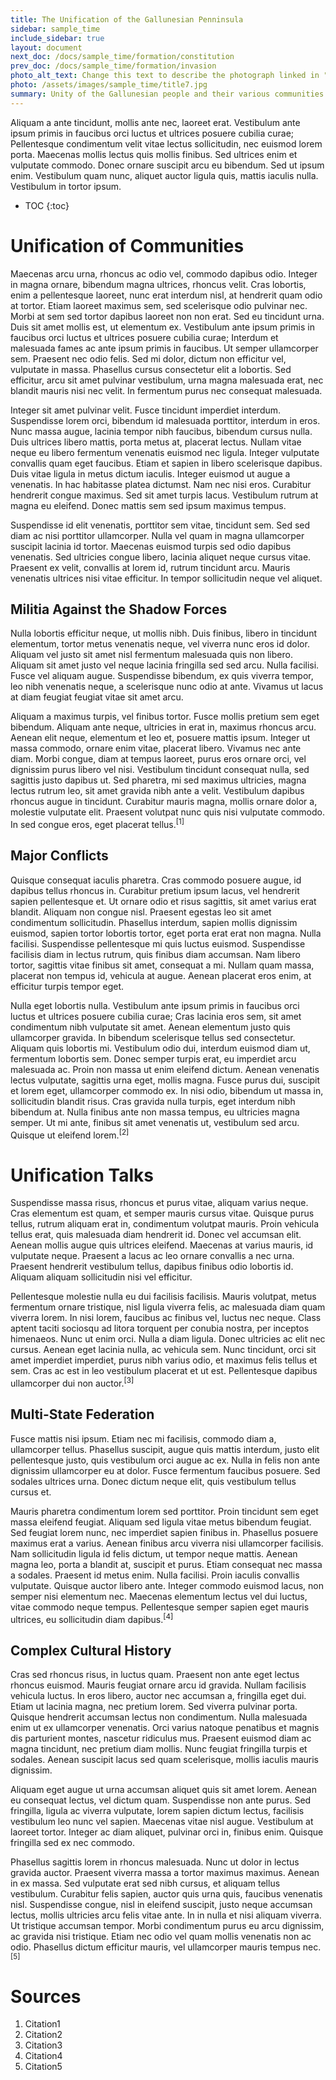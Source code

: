 ```yaml
---
title: The Unification of the Gallunesian Penninsula
sidebar: sample_time
include_sidebar: true
layout: document
next_doc: /docs/sample_time/formation/constitution
prev_doc: /docs/sample_time/formation/invasion
photo_alt_text: Change this text to describe the photograph linked in "photo".
photo: /assets/images/sample_time/title7.jpg
summary: Unity of the Gallunesian people and their various communities.
---
```


Aliquam a ante tincidunt, mollis ante nec, laoreet erat. Vestibulum ante ipsum primis in faucibus orci luctus et ultrices posuere cubilia curae; Pellentesque condimentum velit vitae lectus sollicitudin, nec euismod lorem porta. Maecenas mollis lectus quis mollis finibus. Sed ultrices enim et vulputate commodo. Donec ornare suscipit arcu eu bibendum. Sed ut ipsum enim. Vestibulum quam nunc, aliquet auctor ligula quis, mattis iaculis nulla. Vestibulum in tortor ipsum. 

* TOC
{:toc}

# Unification of Communities

Maecenas arcu urna, rhoncus ac odio vel, commodo dapibus odio. Integer in magna ornare, bibendum magna ultrices, rhoncus velit. Cras lobortis, enim a pellentesque laoreet, nunc erat interdum nisl, at hendrerit quam odio at tortor. Etiam laoreet maximus sem, sed scelerisque odio pulvinar nec. Morbi at sem sed tortor dapibus laoreet non non erat. Sed eu tincidunt urna. Duis sit amet mollis est, ut elementum ex. Vestibulum ante ipsum primis in faucibus orci luctus et ultrices posuere cubilia curae; Interdum et malesuada fames ac ante ipsum primis in faucibus. Ut semper ullamcorper sem. Praesent nec odio felis. Sed mi dolor, dictum non efficitur vel, vulputate in massa. Phasellus cursus consectetur elit a lobortis. Sed efficitur, arcu sit amet pulvinar vestibulum, urna magna malesuada erat, nec blandit mauris nisi nec velit. In fermentum purus nec consequat malesuada.

Integer sit amet pulvinar velit. Fusce tincidunt imperdiet interdum. Suspendisse lorem orci, bibendum id malesuada porttitor, interdum in eros. Nunc massa augue, lacinia tempor nibh faucibus, bibendum cursus nulla. Duis ultrices libero mattis, porta metus at, placerat lectus. Nullam vitae neque eu libero fermentum venenatis euismod nec ligula. Integer vulputate convallis quam eget faucibus. Etiam et sapien in libero scelerisque dapibus. Duis vitae ligula in metus dictum iaculis. Integer euismod ut augue a venenatis. In hac habitasse platea dictumst. Nam nec nisi eros. Curabitur hendrerit congue maximus. Sed sit amet turpis lacus. Vestibulum rutrum at magna eu eleifend. Donec mattis sem sed ipsum maximus tempus.

Suspendisse id elit venenatis, porttitor sem vitae, tincidunt sem. Sed sed diam ac nisi porttitor ullamcorper. Nulla vel quam in magna ullamcorper suscipit lacinia id tortor. Maecenas euismod turpis sed odio dapibus venenatis. Sed ultricies congue libero, lacinia aliquet neque cursus vitae. Praesent ex velit, convallis at lorem id, rutrum tincidunt arcu. Mauris venenatis ultrices nisi vitae efficitur. In tempor sollicitudin neque vel aliquet.

## Militia Against the Shadow Forces

Nulla lobortis efficitur neque, ut mollis nibh. Duis finibus, libero in tincidunt elementum, tortor metus venenatis neque, vel viverra nunc eros id dolor. Aliquam vel justo sit amet nisl fermentum malesuada quis non libero. Aliquam sit amet justo vel neque lacinia fringilla sed sed arcu. Nulla facilisi. Fusce vel aliquam augue. Suspendisse bibendum, ex quis viverra tempor, leo nibh venenatis neque, a scelerisque nunc odio at ante. Vivamus ut lacus at diam feugiat feugiat vitae sit amet arcu.

Aliquam a maximus turpis, vel finibus tortor. Fusce mollis pretium sem eget bibendum. Aliquam ante neque, ultricies in erat in, maximus rhoncus arcu. Aenean elit neque, elementum et leo et, posuere mattis ipsum. Integer ut massa commodo, ornare enim vitae, placerat libero. Vivamus nec ante diam. Morbi congue, diam at tempus laoreet, purus eros ornare orci, vel dignissim purus libero vel nisi. Vestibulum tincidunt consequat nulla, sed sagittis justo dapibus ut. Sed pharetra, mi sed maximus ultricies, magna lectus rutrum leo, sit amet gravida nibh ante a velit. Vestibulum dapibus rhoncus augue in tincidunt. Curabitur mauris magna, mollis ornare dolor a, molestie vulputate elit. Praesent volutpat nunc quis nisi vulputate commodo. In sed congue eros, eget placerat tellus.<sup>[1]</sup>

## Major Conflicts

Quisque consequat iaculis pharetra. Cras commodo posuere augue, id dapibus tellus rhoncus in. Curabitur pretium ipsum lacus, vel hendrerit sapien pellentesque et. Ut ornare odio et risus sagittis, sit amet varius erat blandit. Aliquam non congue nisl. Praesent egestas leo sit amet condimentum sollicitudin. Phasellus interdum, sapien mollis dignissim euismod, sapien tortor lobortis tortor, eget porta erat erat non magna. Nulla facilisi. Suspendisse pellentesque mi quis luctus euismod. Suspendisse facilisis diam in lectus rutrum, quis finibus diam accumsan. Nam libero tortor, sagittis vitae finibus sit amet, consequat a mi. Nullam quam massa, placerat non tempus id, vehicula at augue. Aenean placerat eros enim, at efficitur turpis tempor eget.

Nulla eget lobortis nulla. Vestibulum ante ipsum primis in faucibus orci luctus et ultrices posuere cubilia curae; Cras lacinia eros sem, sit amet condimentum nibh vulputate sit amet. Aenean elementum justo quis ullamcorper gravida. In bibendum scelerisque tellus sed consectetur. Aliquam quis lobortis mi. Vestibulum odio dui, interdum euismod diam ut, fermentum lobortis sem. Donec semper turpis erat, eu imperdiet arcu malesuada ac. Proin non massa ut enim eleifend dictum. Aenean venenatis lectus vulputate, sagittis urna eget, mollis magna. Fusce purus dui, suscipit et lorem eget, ullamcorper commodo ex. In nisi odio, bibendum ut massa in, sollicitudin blandit risus. Cras gravida nulla turpis, eget interdum nibh bibendum at. Nulla finibus ante non massa tempus, eu ultricies magna semper. Ut mi ante, finibus sit amet venenatis ut, vestibulum sed arcu. Quisque ut eleifend lorem.<sup>[2]</sup>

# Unification Talks

Suspendisse massa risus, rhoncus et purus vitae, aliquam varius neque. Cras elementum est quam, et semper mauris cursus vitae. Quisque purus tellus, rutrum aliquam erat in, condimentum volutpat mauris. Proin vehicula tellus erat, quis malesuada diam hendrerit id. Donec vel accumsan elit. Aenean mollis augue quis ultrices eleifend. Maecenas at varius mauris, id vulputate neque. Praesent a lacus ac leo ornare convallis a nec urna. Praesent hendrerit vestibulum tellus, dapibus finibus odio lobortis id. Aliquam aliquam sollicitudin nisi vel efficitur.

Pellentesque molestie nulla eu dui facilisis facilisis. Mauris volutpat, metus fermentum ornare tristique, nisl ligula viverra felis, ac malesuada diam quam viverra lorem. In nisi lorem, faucibus ac finibus vel, luctus nec neque. Class aptent taciti sociosqu ad litora torquent per conubia nostra, per inceptos himenaeos. Nunc ut enim orci. Nulla a diam ligula. Donec ultricies ac elit nec cursus. Aenean eget lacinia nulla, ac vehicula sem. Nunc tincidunt, orci sit amet imperdiet imperdiet, purus nibh varius odio, et maximus felis tellus et sem. Cras ac est in leo vestibulum placerat et ut est. Pellentesque dapibus ullamcorper dui non auctor.<sup>[3]</sup>

## Multi-State Federation

Fusce mattis nisi ipsum. Etiam nec mi facilisis, commodo diam a, ullamcorper tellus. Phasellus suscipit, augue quis mattis interdum, justo elit pellentesque justo, quis vestibulum orci augue ac ex. Nulla in felis non ante dignissim ullamcorper eu at dolor. Fusce fermentum faucibus posuere. Sed sodales ultrices urna. Donec dictum neque elit, quis vestibulum tellus cursus et.

Mauris pharetra condimentum lorem sed porttitor. Proin tincidunt sem eget massa eleifend feugiat. Aliquam sed ligula vitae metus bibendum feugiat. Sed feugiat lorem nunc, nec imperdiet sapien finibus in. Phasellus posuere maximus erat a varius. Aenean finibus arcu viverra nisi ullamcorper facilisis. Nam sollicitudin ligula id felis dictum, ut tempor neque mattis. Aenean magna leo, porta a blandit at, suscipit et purus. Etiam consequat nec massa a sodales. Praesent id metus enim. Nulla facilisi. Proin iaculis convallis vulputate. Quisque auctor libero ante. Integer commodo euismod lacus, non semper nisi elementum nec. Maecenas elementum lectus vel dui luctus, vitae commodo neque tempus. Pellentesque semper sapien eget mauris ultrices, eu sollicitudin diam dapibus.<sup>[4]</sup>

## Complex Cultural History

Cras sed rhoncus risus, in luctus quam. Praesent non ante eget lectus rhoncus euismod. Mauris feugiat ornare arcu id gravida. Nullam facilisis vehicula luctus. In eros libero, auctor nec accumsan a, fringilla eget dui. Etiam ut lacinia magna, nec pretium lorem. Sed viverra pulvinar porta. Quisque hendrerit accumsan lectus non condimentum. Nulla malesuada enim ut ex ullamcorper venenatis. Orci varius natoque penatibus et magnis dis parturient montes, nascetur ridiculus mus. Praesent euismod diam ac magna tincidunt, nec pretium diam mollis. Nunc feugiat fringilla turpis et sodales. Aenean suscipit lacus sed quam scelerisque, mollis iaculis mauris dignissim.

Aliquam eget augue ut urna accumsan aliquet quis sit amet lorem. Aenean eu consequat lectus, vel dictum quam. Suspendisse non ante purus. Sed fringilla, ligula ac viverra vulputate, lorem sapien dictum lectus, facilisis vestibulum leo nunc vel sapien. Maecenas vitae nisl augue. Vestibulum at laoreet tortor. Integer ac diam aliquet, pulvinar orci in, finibus enim. Quisque fringilla sed ex nec commodo.

Phasellus sagittis lorem in rhoncus malesuada. Nunc ut dolor in lectus gravida auctor. Praesent viverra massa a tortor maximus maximus. Aenean in ex massa. Sed vulputate erat sed nibh cursus, et aliquam tellus vestibulum. Curabitur felis sapien, auctor quis urna quis, faucibus venenatis nisl. Suspendisse congue, nisl in eleifend suscipit, justo neque accumsan lectus, mollis ultricies arcu felis vitae ante. In in nulla et nisi aliquam viverra. Ut tristique accumsan tempor. Morbi condimentum purus eu arcu dignissim, ac gravida nisi tristique. Etiam nec odio vel quam mollis venenatis non ac odio. Phasellus dictum efficitur mauris, vel ullamcorper mauris tempus nec.<sup>[5]</sup>

# Sources

1. Citation1
2. Citation2
3. Citation3
4. Citation4
5. Citation5
